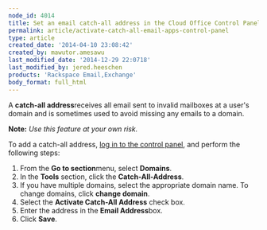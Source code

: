 ```yaml
---
node_id: 4014
title: Set an email catch-all address in the Cloud Office Control Panel
permalink: article/activate-catch-all-email-apps-control-panel
type: article
created_date: '2014-04-10 23:08:42'
created_by: mawutor.amesawu
last_modified_date: '2014-12-29 22:0718'
last_modified_by: jered.heeschen
products: 'Rackspace Email,Exchange'
body_format: full_html
---
```


A **catch-all address**receives all email sent to invalid mailboxes at a
user's domain and is sometimes used to avoid missing any emails to a
domain.

**Note:** *Use this feature at your own risk.*

To add a catch-all address, [log in to the control
panel](https://cp.rackspace.com/), and perform the following steps:

1.  From the **Go to section**menu, select **Domains**.
2.  In the **Tools** section, click the **Catch-All-Address**.
3.  If you have multiple domains, select the appropriate domain name. To
    change domains, click **change domain**.
4.  Select the **Activate Catch-All Address** check box.
5.  Enter the address in the **Email Address**box.
6.  Click **Save**.


